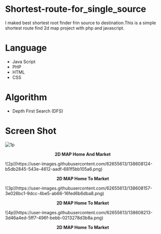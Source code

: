 # Shortest-route-for_single_source
I maked best shortest root finder frin source to destination.This is a simple shortest route find 2d map project with php and javascript.
# Language
- Java Script
- PHP
- HTML
- CSS
# Algorithm
- Depth First Search (DFS)
# Screen Shot
![1p](https://user-images.githubusercontent.com/62655613/138608086-5e3b3e3e-4d6a-401e-9904-21e6fb3daa2c.png)
<p align="center"><b>2D MAP Home And Market</b></p>
![2p](https://user-images.githubusercontent.com/62655613/138608124-b5db2845-543e-4612-aadf-681f5bb105a6.png)
<p align="center"><b>2D MAP Home To Market</b></p>
![3p](https://user-images.githubusercontent.com/62655613/138608157-3e026bc1-9dcc-4be5-ab66-16fed6b6dba8.png)
<p align="center"><b>2D MAP Home To Market</b></p>
![4p](https://user-images.githubusercontent.com/62655613/138608213-3d46a4ed-5ff7-496f-bebb-0213278d3b8a.png)
<p align="center"><b>2D MAP Home To Market</b></p>

